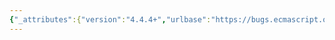 ```yaml
---
{"_attributes":{"version":"4.4.4+","urlbase":"https://bugs.ecmascript.org/","maintainer":"dherman@mozilla.com"},"bug":{"bug_id":1264,"creation_ts":"2013-03-08 10:33:00 -0800","short_desc":"15.3.4.2 Function.prototype.toString: should callable proxies should have special toString behavior","delta_ts":"2015-10-15 17:14:44 -0700","product":"Draft for 7th Edition","component":"New feature suggestons","version":"unspecified","rep_platform":"All","op_sys":"All","bug_status":"RESOLVED","resolution":"INVALID","priority":"Normal","bug_severity":"enhancement","everconfirmed":true,"reporter":{"uid":"allen","name":"Allen Wirfs-Brock"},"assigned_to":{"uid":"allen","name":"Allen Wirfs-Brock"},"cc":["brterlso","mathias","tomvc.be"],"long_desc":[{"commentid":3306,"comment_count":0,"who":{"uid":"allen","name":"Allen Wirfs-Brock"},"bug_when":"2013-03-08 10:33:47 -0800","thetext":"from tomvc.be@gmail.com:\n\n15.3.4.2 Function.prototype.toString\n\nPerhaps this is still on your TODO list, but I would advise to specify what this method should do on a Proxy. My suggested semantics:\n\n\"When called on a Proxy that is callable (i.e. whose [[ProxyTarget]] has a [[Call]] internal method), return the result of applying the built-in Function.prototype.toString on the Proxy’s [[ProxyTarget]]. Otherwise, throw a TypeError. When applied to a revoked proxy, throw a TypeError.\""},{"commentid":3307,"comment_count":1,"who":{"uid":"allen","name":"Allen Wirfs-Brock"},"bug_when":"2013-03-08 10:36:21 -0800","thetext":"I guess I don't see why.\n\ntoString is just a method and it is going to be automatically forwarded unless the handler does something explicitly otherwise. \n\nSimilarly, for a revoked proxy it would be handled like any other property access.\n\nWhy is special handling needed?"},{"commentid":3417,"comment_count":2,"who":{"uid":"tomvc.be","name":"Tom Van Cutsem"},"bug_when":"2013-03-11 04:54:25 -0700","thetext":"Of course, `aProxy.toString()` will just be forwarded (or intercepted by the get trap).\n\nI'm particularly thinking about:\n\nFunction.prototype.toString.call(aProxy)\n\nFor this, if we don't specify anything, it'll be up to the implementation. For proxies, I think forwarding to the target if the target is a function is the logical choice. But AFAICT, we need to specify this explicitly."},{"commentid":3419,"comment_count":3,"who":{"uid":"allen","name":"Allen Wirfs-Brock"},"bug_when":"2013-03-11 08:55:28 -0700","thetext":"Isn't this a general issue for any (non-generic) method that is explicitly invoked via call/apply?\n\nFor example:\n\nArray.prototype.slice.call(aProxyArray,5)\n\n(slice would actually work because it is generic, but anything that actually need something that was a real array would have the problem)\n\nIn one sense this is similar to the problem with using discrete [[Get]] and [[Call]] steps to do method invocation. Without visibility of the [[Get]], the [[Call]] doesn't know whether a proxy to target translation need to take place.\n\nDo we need to elevate this to esdiscuss?"},{"commentid":3421,"comment_count":4,"who":{"uid":"tomvc.be","name":"Tom Van Cutsem"},"bug_when":"2013-03-11 13:28:44 -0700","thetext":"I'm happy to take this to the list.\n\nFor most built-in methods, there is indeed no need to specify any special behavior for proxies, as those internal methods (especially those of Array.prototype) just use the MOP (i.e. calls to [[Get]] etc.), so can work with proxies as well.\n\nFunction.prototype.toString is special in that its definition falls outside of the scope of the MOP. In particular, it is explicitly marked as a \"non-generic\" method. As its behavior is already mostly implementation-dependent, we could leave it at that, but I think prescribing the behavior for proxies is non-problematic and would avoid unnecessary incompatibilities."},{"commentid":14812,"comment_count":5,"who":{"uid":"brterlso","name":"Brian Terlson"},"bug_when":"2015-10-15 17:14:44 -0700","thetext":"Proposals should use the proposal process documented here: https://github.com/tc39/ecma262/blob/master/CONTRIBUTING.md."}]}}
---
```

